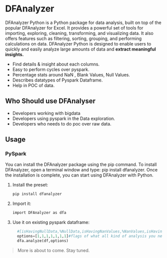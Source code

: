 # DFAnalyzer 


DFAnalyzer Python is a Python package for data analysis, built on top of the popular DFAnalyzer for Excel. It provides a powerful set of tools for importing, exploring, cleaning, transforming, and visualizing data. It also offers features such as filtering, sorting, grouping, and performing calculations on data. DFAnalyzer Python is designed to enable users to quickly and easily analyze large amounts of data and **extract meaningful insights.**

* Find details & insight about each columns.
* Easy to perform cycles over pyspark.
* Percentage stats around NaN , Blank Values, Null Values.
* Describes datatypes of Pyspark Dataframe.
* Help in POC of data.



## Who Should use DFAnalyser

* Developers working with bigdata
* Developers using pyspark in the Data exploration.
* Developers who needs to do poc over raw data.




## Usage

### PySpark 

You can install the DFAnalyzer package using the pip command. To install DFAnalyzer, open a terminal window and type: pip install dfanalyzer. Once the installation is complete, you can start using DFAnalyzer with Python.

1. Install the preset:

    ```sh
    pip install dfanalyzer
    ```

2. Import it:

    ```diff
    import DFAnalyzer as dfa
    ```

3. Use it on existing pyspark dataframe:

    ```python
      #[isHavingNullData,%NullData,isHavingNanValues,%NanValues,isHavingBlankValues,%BlankValues,DataType]
      options=[1,1,1,1,1,1,1]#flags of what all kind of analysis you need
      dfa.analyze(df,options)

    ```
>More is about to come. Stay tuned.
